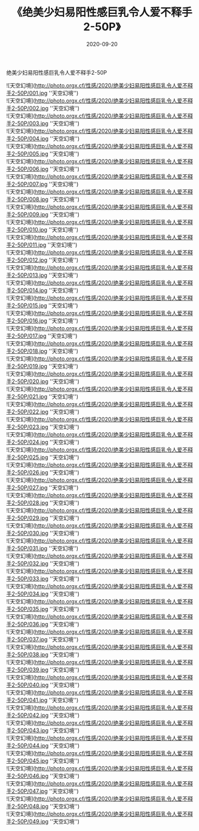 ﻿---
layout: post
title: 《绝美少妇易阳性感巨乳令人爱不释手2-50P》
date: 2020-09-20
img: http://photo.orgx.cf/性感/2020/绝美少妇易阳性感巨乳令人爱不释手2-50P/000.jpg
tags: [美女,性感,泳衣]
---

绝美少妇易阳性感巨乳令人爱不释手2-50P



![天空幻境](http://photo.orgx.cf/性感/2020/绝美少妇易阳性感巨乳令人爱不释手2-50P/001.jpg ''天空幻境'')<br>
![天空幻境](http://photo.orgx.cf/性感/2020/绝美少妇易阳性感巨乳令人爱不释手2-50P/002.jpg ''天空幻境'')<br>
![天空幻境](http://photo.orgx.cf/性感/2020/绝美少妇易阳性感巨乳令人爱不释手2-50P/003.jpg ''天空幻境'')<br>
![天空幻境](http://photo.orgx.cf/性感/2020/绝美少妇易阳性感巨乳令人爱不释手2-50P/004.jpg ''天空幻境'')<br>
![天空幻境](http://photo.orgx.cf/性感/2020/绝美少妇易阳性感巨乳令人爱不释手2-50P/005.jpg ''天空幻境'')<br>
![天空幻境](http://photo.orgx.cf/性感/2020/绝美少妇易阳性感巨乳令人爱不释手2-50P/006.jpg ''天空幻境'')<br>
![天空幻境](http://photo.orgx.cf/性感/2020/绝美少妇易阳性感巨乳令人爱不释手2-50P/007.jpg ''天空幻境'')<br>
![天空幻境](http://photo.orgx.cf/性感/2020/绝美少妇易阳性感巨乳令人爱不释手2-50P/008.jpg ''天空幻境'')<br>
![天空幻境](http://photo.orgx.cf/性感/2020/绝美少妇易阳性感巨乳令人爱不释手2-50P/009.jpg ''天空幻境'')<br>
![天空幻境](http://photo.orgx.cf/性感/2020/绝美少妇易阳性感巨乳令人爱不释手2-50P/010.jpg ''天空幻境'')<br>
![天空幻境](http://photo.orgx.cf/性感/2020/绝美少妇易阳性感巨乳令人爱不释手2-50P/011.jpg ''天空幻境'')<br>
![天空幻境](http://photo.orgx.cf/性感/2020/绝美少妇易阳性感巨乳令人爱不释手2-50P/012.jpg ''天空幻境'')<br>
![天空幻境](http://photo.orgx.cf/性感/2020/绝美少妇易阳性感巨乳令人爱不释手2-50P/013.jpg ''天空幻境'')<br>
![天空幻境](http://photo.orgx.cf/性感/2020/绝美少妇易阳性感巨乳令人爱不释手2-50P/014.jpg ''天空幻境'')<br>
![天空幻境](http://photo.orgx.cf/性感/2020/绝美少妇易阳性感巨乳令人爱不释手2-50P/015.jpg ''天空幻境'')<br>
![天空幻境](http://photo.orgx.cf/性感/2020/绝美少妇易阳性感巨乳令人爱不释手2-50P/016.jpg ''天空幻境'')<br>
![天空幻境](http://photo.orgx.cf/性感/2020/绝美少妇易阳性感巨乳令人爱不释手2-50P/017.jpg ''天空幻境'')<br>
![天空幻境](http://photo.orgx.cf/性感/2020/绝美少妇易阳性感巨乳令人爱不释手2-50P/018.jpg ''天空幻境'')<br>
![天空幻境](http://photo.orgx.cf/性感/2020/绝美少妇易阳性感巨乳令人爱不释手2-50P/019.jpg ''天空幻境'')<br>
![天空幻境](http://photo.orgx.cf/性感/2020/绝美少妇易阳性感巨乳令人爱不释手2-50P/020.jpg ''天空幻境'')<br>
![天空幻境](http://photo.orgx.cf/性感/2020/绝美少妇易阳性感巨乳令人爱不释手2-50P/021.jpg ''天空幻境'')<br>
![天空幻境](http://photo.orgx.cf/性感/2020/绝美少妇易阳性感巨乳令人爱不释手2-50P/022.jpg ''天空幻境'')<br>
![天空幻境](http://photo.orgx.cf/性感/2020/绝美少妇易阳性感巨乳令人爱不释手2-50P/023.jpg ''天空幻境'')<br>
![天空幻境](http://photo.orgx.cf/性感/2020/绝美少妇易阳性感巨乳令人爱不释手2-50P/024.jpg ''天空幻境'')<br>
![天空幻境](http://photo.orgx.cf/性感/2020/绝美少妇易阳性感巨乳令人爱不释手2-50P/025.jpg ''天空幻境'')<br>
![天空幻境](http://photo.orgx.cf/性感/2020/绝美少妇易阳性感巨乳令人爱不释手2-50P/026.jpg ''天空幻境'')<br>
![天空幻境](http://photo.orgx.cf/性感/2020/绝美少妇易阳性感巨乳令人爱不释手2-50P/027.jpg ''天空幻境'')<br>
![天空幻境](http://photo.orgx.cf/性感/2020/绝美少妇易阳性感巨乳令人爱不释手2-50P/028.jpg ''天空幻境'')<br>
![天空幻境](http://photo.orgx.cf/性感/2020/绝美少妇易阳性感巨乳令人爱不释手2-50P/029.jpg ''天空幻境'')<br>
![天空幻境](http://photo.orgx.cf/性感/2020/绝美少妇易阳性感巨乳令人爱不释手2-50P/030.jpg ''天空幻境'')<br>
![天空幻境](http://photo.orgx.cf/性感/2020/绝美少妇易阳性感巨乳令人爱不释手2-50P/031.jpg ''天空幻境'')<br>
![天空幻境](http://photo.orgx.cf/性感/2020/绝美少妇易阳性感巨乳令人爱不释手2-50P/032.jpg ''天空幻境'')<br>
![天空幻境](http://photo.orgx.cf/性感/2020/绝美少妇易阳性感巨乳令人爱不释手2-50P/033.jpg ''天空幻境'')<br>
![天空幻境](http://photo.orgx.cf/性感/2020/绝美少妇易阳性感巨乳令人爱不释手2-50P/034.jpg ''天空幻境'')<br>
![天空幻境](http://photo.orgx.cf/性感/2020/绝美少妇易阳性感巨乳令人爱不释手2-50P/035.jpg ''天空幻境'')<br>
![天空幻境](http://photo.orgx.cf/性感/2020/绝美少妇易阳性感巨乳令人爱不释手2-50P/036.jpg ''天空幻境'')<br>
![天空幻境](http://photo.orgx.cf/性感/2020/绝美少妇易阳性感巨乳令人爱不释手2-50P/037.jpg ''天空幻境'')<br>
![天空幻境](http://photo.orgx.cf/性感/2020/绝美少妇易阳性感巨乳令人爱不释手2-50P/038.jpg ''天空幻境'')<br>
![天空幻境](http://photo.orgx.cf/性感/2020/绝美少妇易阳性感巨乳令人爱不释手2-50P/039.jpg ''天空幻境'')<br>
![天空幻境](http://photo.orgx.cf/性感/2020/绝美少妇易阳性感巨乳令人爱不释手2-50P/040.jpg ''天空幻境'')<br>
![天空幻境](http://photo.orgx.cf/性感/2020/绝美少妇易阳性感巨乳令人爱不释手2-50P/041.jpg ''天空幻境'')<br>
![天空幻境](http://photo.orgx.cf/性感/2020/绝美少妇易阳性感巨乳令人爱不释手2-50P/042.jpg ''天空幻境'')<br>
![天空幻境](http://photo.orgx.cf/性感/2020/绝美少妇易阳性感巨乳令人爱不释手2-50P/043.jpg ''天空幻境'')<br>
![天空幻境](http://photo.orgx.cf/性感/2020/绝美少妇易阳性感巨乳令人爱不释手2-50P/044.jpg ''天空幻境'')<br>
![天空幻境](http://photo.orgx.cf/性感/2020/绝美少妇易阳性感巨乳令人爱不释手2-50P/045.jpg ''天空幻境'')<br>
![天空幻境](http://photo.orgx.cf/性感/2020/绝美少妇易阳性感巨乳令人爱不释手2-50P/046.jpg ''天空幻境'')<br>
![天空幻境](http://photo.orgx.cf/性感/2020/绝美少妇易阳性感巨乳令人爱不释手2-50P/047.jpg ''天空幻境'')<br>
![天空幻境](http://photo.orgx.cf/性感/2020/绝美少妇易阳性感巨乳令人爱不释手2-50P/048.jpg ''天空幻境'')<br>
![天空幻境](http://photo.orgx.cf/性感/2020/绝美少妇易阳性感巨乳令人爱不释手2-50P/049.jpg ''天空幻境'')<br>